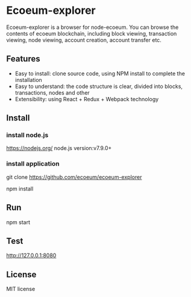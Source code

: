 # Ecoeum-explorer
Ecoeum-explorer is a browser for node-ecoeum. You can browse the contents of ecoeum blockchain, including block viewing, transaction viewing, node viewing, account creation, account transfer etc.
## Features
* Easy to install: clone source code, using NPM install to complete the installation
* Easy to understand: the code structure is clear, divided into blocks, transactions, nodes and other 
* Extensibility: using React + Redux + Webpack technology
## Install
### install node.js
https://nodejs.org/ node.js version:v7.9.0+
### install application
git clone https://github.com/ecoeum/ecoeum-explorer 

npm install

## Run
npm start
## Test
http://127.0.0.1:8080
## License
MIT license